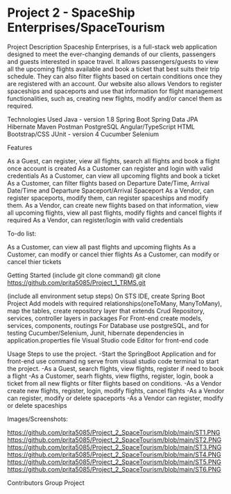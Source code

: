 # Project 2 - SpaceShip Enterprises/SpaceTourism

Project Description
Spaceship Enterprises, is a full-stack web application designed to meet the ever-changing demands of our clients, passengers and guests interested in space travel. It allows passengers/guests to view all the upcoming flights available and book a ticket that best suits their trip schedule. They can also filter flights based on certain conditions once they are registered with an account. Our website also allows Vendors to register spaceships and spaceports and use that information for flight management functionalities, such as, creating new flights, modify and/or cancel them as required.

Technologies Used
Java - version 1.8
Spring Boot
Spring Data JPA
Hibernate
Maven
Postman
PostgreSQL
Angular/TypeScript
HTML
Bootstrap/CSS
JUnit - version 4
Cucumber
Selenium

Features

As a Guest, can register, view all flights, search all flights and book a flight once account is created
As a Customer can register and login with valid credentials
As a Customer, can view all upcoming flights and book a ticket
As a Customer, can filter flights based on Departure Date/Time, Arrival Date/Time and Departure Spaceport/Arrival Spaceport
As a Vendor, can register spaceports, modify them, can register spaceships and modify them. 
As a Vendor, can create new flights based on that information, view all upcoming flights, view all past flights, modify flights and cancel flights if required
As a Vendor, can register/login with valid credentials

To-do list:

As a Customer, can view all past flights and upcoming flights
As a Customer, can modify or cancel thier flights
As a Customer, can modify or cancel thier tickets 

Getting Started
(include git clone command) 
git clone https://github.com/prita5085/Project_1_TRMS.git

(include all environment setup steps)
On STS IDE, create Spring Boot Project
Add models with required relationships(oneToMany, ManyToMany), map the tables, create repository layer that extends Crud Repository, services, controller layers in packages
For Front-end create models, services, components, routings
For Database use postgreSQL, and for testing Cucumber/Selenium, Junit, hibernate dependencies in application.properties file
Visual Studio code Editor for front-end code

Usage
Steps to use the project. 
-Start the SpringBoot Application and for front-end use command ng serve from visual studio code terminal to start the project. 
-As a Guest, search flights, view flights, register if need to book a flight
-As a Customer, searh flights, view fligths, register, login, book a ticket from all new flights or filter flights based on conditions.
-As a Vendor create new flights, register, login, modify flights, cancel flights
-As a Vendor can register, modify or delete spaceports
-As a Vendor can register, modify or delete spaceships

Images/Screenshots:

https://github.com/prita5085/Project_2_SpaceTourism/blob/main/ST1.PNG
https://github.com/prita5085/Project_2_SpaceTourism/blob/main/ST2.PNG
https://github.com/prita5085/Project_2_SpaceTourism/blob/main/ST3.PNG
https://github.com/prita5085/Project_2_SpaceTourism/blob/main/ST4.PNG
https://github.com/prita5085/Project_2_SpaceTourism/blob/main/ST5.PNG
https://github.com/prita5085/Project_2_SpaceTourism/blob/main/ST6.PNG

Contributors
Group Project
